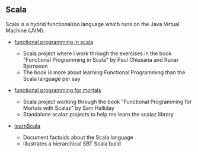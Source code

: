 ## Scala
Scala is a hybrid functional/oo language which runs on
the Java Virtual Machine (JVM).

* [functional programming in scala](fpinscala/)
  - Scala project where I work through the exercises in the book
    "Functional Programming in Scala" by Paul Chiusana and Runar Bjarnason
  - The book is more about learning Functional Programming than the
    Scala language per say

* [functional programming for mortals](fpForMortals/)
  - Scala project working through the book
    "Functional Programming for Mortals with Scalaz" by Sam Halliday
  - Standalone scalaz projects to help me learn the scalaz library

* [learnScala](learnScala)
  - Document factoids about the Scala language
  - Illustrates a hierarchical SBT Scala build
